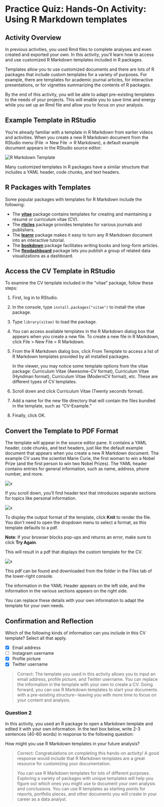 # Practice Quiz: Hands-On Activity: Using R Markdown templates
## Activity Overview

In previous activities, you used Rmd files to complete analyses and even created and exported your own. In this activity, you’ll learn how to access and use customized R Markdown templates included in R packages.

Templates allow you to use customized documents and there are lots of R packages that include custom templates for a variety of purposes. For example, there are templates for academic journal articles, for interactive presentations, or for vignettes summarizing the contents of R packages.

By the end of this activity, you will be able to adapt pre-existing templates to the needs of your projects. This will enable you to save time and energy while you set up an Rmd file and allow you to focus on your analysis.

## Example Template in RStudio

You’re already familiar with a template in R Markdown from earlier videos and activities. When you create a new R Markdown document from the RStudio menu (File -> New File -> R Markdown), a default example document appears in the RStudio source editor:

![R Markdown Template](./resources/img-5.png)

Many customized templates in R packages have a similar structure that includes a YAML header, code chunks, and text headers.

## R Packages with Templates

Some popular packages with templates for R Markdown include the following:

- The [**vitae**](https://github.com/mitchelloharawild/vitae) package contains templates for creating and maintaining a résumé or curriculum vitae (CV).
- The [**rticles**](https://github.com/rstudio/rticles) package provides templates for various journals and publishers.
- The [**learnr**](https://github.com/rstudio/learnr) package makes it easy to turn any R Markdown document into an interactive tutorial.
- The [**bookdown**](https://github.com/rstudio/bookdown) package facilitates writing books and long-form articles.
- The [**flexdashboard**](https://github.com/rstudio/flexdashboard) package lets you publish a group of related data visualizations as a dashboard.

## Access the CV Template in RStudio

To examine the CV template included in the “vitae” package, follow these steps:

1. First, log in to RStudio.
2. In the console, type `install.packages("vitae")` to install the vitae package.
3. Type `library(vitae)` to load the package.
4. You can access available templates in the R Markdown dialog box that appears when you create a new file. To create a new file in R Markdown, click File > New File > R Markdown.
5. From the R Markdown dialog box, click From Template to access a list of R Markdown templates provided by all installed packages.

    In the viewer, you may notice some template options from the vitae package: Curriculum Vitae (Awesome-CV format), Curriculum Vitae (Hyndman format), Curriculum Vitae (ModernCV format), etc. These are different types of CV templates.

6. Scroll down and click Curriculum Vitae (Twenty seconds format).
7. Add a name for the new file directory that will contain the files bundled in the template, such as “CV-Example.”
8. Finally, click OK.

## Convert the Template to PDF Format

The template will appear in the source editor pane. It contains a YAML header, code chunks, and text headers, just like the default example document that appears when you create a new R Markdown document. The example CV uses the scientist Marie Curie, the first woman to win a Nobel Prize (and the first person to win two Nobel Prizes). The YAML header contains entries for general information, such as name, address, phone number, and more.

![x](./resources/img-7.png)

If you scroll down, you’ll find header text that introduces separate sections for topics like personal information.

![x](./resources/img-8.png)

To display the output format of the template, click **Knit** to render the file. You don't need to open the dropdown menu to select a format, as this template defaults to a pdf.

**Note**: If your browser blocks pop-ups and returns an error, make sure to click **Try Again**.

This will result in a pdf that displays the custom template for the CV.

![x](./resources/img-9.png)

This pdf can be found and downloaded from the folder in the Files tab of the lower-right console.

The information in the YAML Header appears on the left side, and the information in the various sections appears on the right side.

You can replace these details with your own information to adapt the template for your own needs.

## Confirmation and Reflection

Which of the following kinds of information can you include in this CV template? Select all that apply.

- [x] Email address
- [ ] Instagram username
- [x] Profile picture
- [x] Twitter username

> Correct: The template you used in this activity allows you to input an email address, profile picture, and Twitter username. You can replace the information in the template with your own to create a CV. Going forward, you can use R Markdown templates to start your documents with a pre-existing structure--leaving you with more time to focus on your content and analysis.

### Question 2

In this activity, you used an R package to open a Markdown template and edited it with your own information. In the text box below, write 2-3 sentences (40-60 words) in response to the following question:

How might you use R Markdown templates in your future analysis?

> Correct: Congratulations on completing this hands-on activity! A good response would include that R Markdown templates are a great resource for customizing your documentation.
>
> You can use R Markdown templates for lots of different purposes. Exploring a variety of packages with unique templates will help you figure out which ones you might use to document your own analysis and conclusions. You can use R templates as starting points for reports, portfolio pieces, and other documents you will create in your career as a data analyst.
